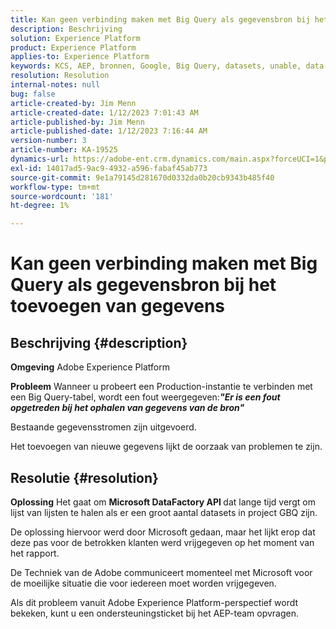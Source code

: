 ```yaml
---
title: Kan geen verbinding maken met Big Query als gegevensbron bij het toevoegen van gegevens
description: Beschrijving
solution: Experience Platform
product: Experience Platform
applies-to: Experience Platform
keywords: KCS, AEP, bronnen, Google, Big Query, datasets, unable, data source, adding data, Adobe Experience Platform, FAQ
resolution: Resolution
internal-notes: null
bug: false
article-created-by: Jim Menn
article-created-date: 1/12/2023 7:01:43 AM
article-published-by: Jim Menn
article-published-date: 1/12/2023 7:16:44 AM
version-number: 3
article-number: KA-19525
dynamics-url: https://adobe-ent.crm.dynamics.com/main.aspx?forceUCI=1&pagetype=entityrecord&etn=knowledgearticle&id=e5fa61f4-4692-ed11-aad1-6045bd0065f9
exl-id: 14017ad5-9ac9-4932-a596-fabaf45ab773
source-git-commit: 9e1a79145d281670d0332da0b20cb9343b485f40
workflow-type: tm+mt
source-wordcount: '181'
ht-degree: 1%

---
```


# Kan geen verbinding maken met Big Query als gegevensbron bij het toevoegen van gegevens

## Beschrijving {#description}


<b>Omgeving</b>
Adobe Experience Platform

<b>Probleem</b>
Wanneer u probeert een Production-instantie te verbinden met een Big Query-tabel, wordt een fout weergegeven:<b>*&quot;</b><b>Er is een fout opgetreden bij het ophalen van gegevens van de bron</b><b>&quot;</b>*

Bestaande gegevensstromen zijn uitgevoerd.

Het toevoegen van nieuwe gegevens lijkt de oorzaak van problemen te zijn.


## Resolutie {#resolution}


<b>Oplossing</b>
Het gaat om <b>Microsoft DataFactory API </b>dat lange tijd vergt om lijst van lijsten te halen als er een groot aantal datasets in project GBQ zijn.

De oplossing hiervoor werd door Microsoft gedaan, maar het lijkt erop dat deze pas voor de betrokken klanten werd vrijgegeven op het moment van het rapport.

De Techniek van de Adobe communiceert momenteel met Microsoft voor de moeilijke situatie die voor iedereen moet worden vrijgegeven.

Als dit probleem vanuit Adobe Experience Platform-perspectief wordt bekeken, kunt u een ondersteuningsticket bij het AEP-team opvragen.
